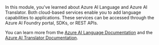 In this module, you've learned about Azure AI Language and Azure AI Translator. Both cloud-based services enable you to add language capabilities to applications. These services can be accessed through the Azure AI Foundry portal, SDKs, or REST APIs.

You can learn more from the [Azure AI Language Documentation](/azure/cognitive-services/text-analytics/overview) and the [Azure AI Translator Documentation](/azure/ai-services/translator/overview).

